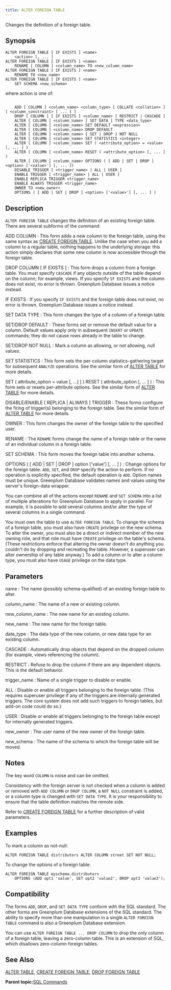 ```yaml
---
title: ALTER FOREIGN TABLE 
---
```


Changes the definition of a foreign table.

## <a id="section2"></a>Synopsis 

``` {#sql_command_synopsis}
ALTER FOREIGN TABLE [ IF EXISTS ] <name>
    <action> [, ... ]
ALTER FOREIGN TABLE [ IF EXISTS ] <name>
    RENAME [ COLUMN ] <column_name> TO <new_column_name>
ALTER FOREIGN TABLE [ IF EXISTS ] <name>
    RENAME TO <new_name>
ALTER FOREIGN TABLE [ IF EXISTS ] <name>
    SET SCHEMA <new_schema>

```

where action is one of:

```

    ADD [ COLUMN ] <column_name> <column_type> [ COLLATE <collation> ] [ <column_constraint> [ ... ] ]
    DROP [ COLUMN ] [ IF EXISTS ] <column_name> [ RESTRICT | CASCADE ]
    ALTER [ COLUMN ] <column_name> [ SET DATA ] TYPE <data_type>
    ALTER [ COLUMN ] <column_name> SET DEFAULT <expression>
    ALTER [ COLUMN ] <column_name> DROP DEFAULT
    ALTER [ COLUMN ] <column_name> { SET | DROP } NOT NULL
    ALTER [ COLUMN ] <column_name> SET STATISTICS <integer>
    ALTER [ COLUMN ] <column_name> SET ( <attribute_option> = <value> [, ... ] )
    ALTER [ COLUMN ] <column_name> RESET ( <attribute_option> [, ... ] )
    ALTER [ COLUMN ] <column_name> OPTIONS ( [ ADD | SET | DROP ] <option> ['<value>'] [, ... ])
    DISABLE TRIGGER [ <trigger_name> | ALL | USER ]
    ENABLE TRIGGER [ <trigger_name> | ALL | USER ]
    ENABLE REPLICA TRIGGER <trigger_name>
    ENABLE ALWAYS TRIGGER <trigger_name>
    OWNER TO <new_owner>
    OPTIONS ( [ ADD | SET | DROP ] <option> ['<value>'] [, ... ] )
```

## <a id="section3"></a>Description 

`ALTER FOREIGN TABLE` changes the definition of an existing foreign table. There are several subforms of the command:

ADD COLUMN
:   This form adds a new column to the foreign table, using the same syntax as [CREATE FOREIGN TABLE](CREATE_FOREIGN_TABLE.html). Unlike the case when you add a column to a regular table, nothing happens to the underlying storage: this action simply declares that some new column is now accessible through the foreign table.

DROP COLUMN \[ IF EXISTS \]
:   This form drops a column from a foreign table. You must specify `CASCADE` if any objects outside of the table depend on the column; for example, views. If you specify `IF EXISTS` and the column does not exist, no error is thrown. Greenplum Database issues a notice instead.

IF EXISTS
:   If you specify `IF EXISTS` and the foreign table does not exist, no error is thrown. Greenplum Database issues a notice instead.

SET DATA TYPE
:   This form changes the type of a column of a foreign table.

SET/DROP DEFAULT
:   These forms set or remove the default value for a column. Default values apply only in subsequent `INSERT` or `UPDATE` commands; they do not cause rows already in the table to change.

SET/DROP NOT NULL
:   Mark a column as allowing, or not allowing, null values.

SET STATISTICS
:   This form sets the per-column statistics-gathering target for subsequent `ANALYZE` operations. See the similar form of [ALTER TABLE](ALTER_TABLE.html) for more details.

SET \( attribute\_option = value \[, ...\] \] \)
RESET \( attribute\_option \[, ... \] \)
:   This form sets or resets per-attribute options. See the similar form of [ALTER TABLE](ALTER_TABLE.html) for more details.

DISABLE/ENABLE \[ REPLICA \| ALWAYS \] TRIGGER
:   These forms configure the firing of trigger\(s\) belonging to the foreign table. See the similar form of [ALTER TABLE](ALTER_TABLE.html) for more details.

OWNER
:   This form changes the owner of the foreign table to the specified user.

RENAME
:   The `RENAME` forms change the name of a foreign table or the name of an individual column in a foreign table.

SET SCHEMA
:   This form moves the foreign table into another schema.

OPTIONS \( \[ ADD \| SET \| DROP \] option \['value'\] \[, ... \] \)
:   Change options for the foreign table. `ADD`, `SET`, and `DROP` specify the action to perform. If no operation is explicitly specified, the default operation is `ADD`. Option names must be unique. Greenplum Database validates names and values using the server's foreign-data wrapper.

You can combine all of the actions except `RENAME` and `SET SCHEMA` into a list of multiple alterations for Greenplum Database to apply in parallel. For example, it is possible to add several columns and/or alter the type of several columns in a single command.

You must own the table to use `ALTER FOREIGN TABLE`. To change the schema of a foreign table, you must also have `CREATE` privilege on the new schema. To alter the owner, you must also be a direct or indirect member of the new owning role, and that role must have `CREATE` privilege on the table's schema. \(These restrictions enforce that altering the owner doesn't do anything you couldn't do by dropping and recreating the table. However, a superuser can alter ownership of any table anyway.\) To add a column or to alter a column type, you must also have `USAGE` privilege on the data type.

## <a id="section4"></a>Parameters 

name
:   The name \(possibly schema-qualified\) of an existing foreign table to alter.

column\_name
:   The name of a new or existing column.

new\_column\_name
:   The new name for an existing column.

new\_name
:   The new name for the foreign table.

data\_type
:   The data type of the new column, or new data type for an existing column.

CASCADE
:   Automatically drop objects that depend on the dropped column \(for example, views referencing the column\).

RESTRICT
:   Refuse to drop the column if there are any dependent objects. This is the default behavior.

trigger\_name
:   Name of a single trigger to disable or enable.

ALL
:   Disable or enable all triggers belonging to the foreign table. \(This requires superuser privilege if any of the triggers are internally generated triggers. The core system does not add such triggers to foreign tables, but add-on code could do so.\)

USER
:   Disable or enable all triggers belonging to the foreign table except for internally generated triggers.

new\_owner
:   The user name of the new owner of the foreign table.

new\_schema
:   The name of the schema to which the foreign table will be moved.

## <a id="section5"></a>Notes 

The key word `COLUMN` is noise and can be omitted.

Consistency with the foreign server is not checked when a column is added or removed with `ADD COLUMN` or `DROP COLUMN`, a `NOT NULL` constraint is added, or a column type is changed with `SET DATA TYPE`. It is your responsibility to ensure that the table definition matches the remote side.

Refer to [CREATE FOREIGN TABLE](CREATE_FOREIGN_TABLE.html) for a further description of valid parameters.

## <a id="section6"></a>Examples 

To mark a column as not-null:

```
ALTER FOREIGN TABLE distributors ALTER COLUMN street SET NOT NULL;
```

To change the options of a foreign table:

```
ALTER FOREIGN TABLE myschema.distributors 
    OPTIONS (ADD opt1 'value', SET opt2 'value2', DROP opt3 'value3');
```

## <a id="section7"></a>Compatibility 

The forms `ADD`, `DROP`, and `SET DATA TYPE` conform with the SQL standard. The other forms are Greenplum Database extensions of the SQL standard. The ability to specify more than one manipulation in a single `ALTER FOREIGN TABLE` command is also a Greenplum Database extension.

You can use `ALTER FOREIGN TABLE ... DROP COLUMN` to drop the only column of a foreign table, leaving a zero-column table. This is an extension of SQL, which disallows zero-column foreign tables.

## <a id="section8"></a>See Also 

[ALTER TABLE](ALTER_TABLE.html), [CREATE FOREIGN TABLE](CREATE_FOREIGN_TABLE.html), [DROP FOREIGN TABLE](DROP_FOREIGN_TABLE.html)

**Parent topic:**[SQL Commands](../sql_commands/sql_ref.html)

